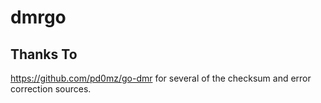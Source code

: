# dmrgo

## Thanks To

<https://github.com/pd0mz/go-dmr> for several of the checksum and error correction sources.
